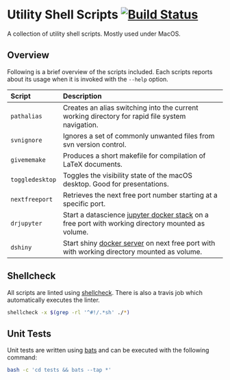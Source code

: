 # Utility Shell Scripts [![Build Status](https://travis-ci.com/jantrienes/util-scripts.svg?token=UCnMzu7iMZD7cq6Bwsx2&branch=master)](https://travis-ci.com/jantrienes/util-scripts)
A collection of utility shell scripts. Mostly used under MacOS.

## Overview
Following is a brief overview of the scripts included. Each scripts reports about its usage when it is invoked with the `--help` option.

| Script          | Description                                                                                                                                   |
|:----------------|:----------------------------------------------------------------------------------------------------------------------------------------------|
| `pathalias`     | Creates an alias switching into the current working directory for rapid file system navigation.                                               |
| `svnignore`     | Ignores a set of commonly unwanted files from svn version control.                                                                            |
| `givememake`    | Produces a short makefile for compilation of LaTeX documents.                                                                                 |
| `toggledesktop` | Toggles the visibility state of the macOS desktop. Good for presentations.                                                                    |
| `nextfreeport`  | Retrieves the next free port number starting at a specific port.                                                                              |
| `drjupyter`     | Start a datascience [jupyter docker stack](https://github.com/jupyter/docker-stacks) on a free port with working directory mounted as volume. |
| `dshiny`        | Start shiny [docker server](https://github.com/rocker-org/shiny) on next free port with with working directory mounted as volume.             |

## Shellcheck
All scripts are linted using [shellcheck](https://github.com/koalaman/shellcheck). There is also a travis job which automatically executes the linter.

```sh
shellcheck -x $(grep -rl '^#!/.*sh' ./*)
```

## Unit Tests
Unit tests are written using [bats](https://github.com/sstephenson/bats) and can be executed with
the following command:

```sh
bash -c 'cd tests && bats --tap *'
```
